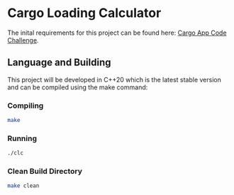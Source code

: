 # Cargo Loading Calculator
The inital requirements for this project can be found here: [Cargo App Code Challenge](https://gist.github.com/0x-a6/3c444b6ec192720c0f9712f5abbbe01e).

## Language and Building
This project will be developed in C++20 which is the latest stable version and can be compiled using the make command:

### Compiling
```sh
make
```

### Running
```sh
./clc
```

### Clean Build Directory
```sh
make clean
```

